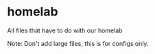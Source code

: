 # homelab
All files that have to do with our homelab

Note: Don't add large files, this is for configs only.
